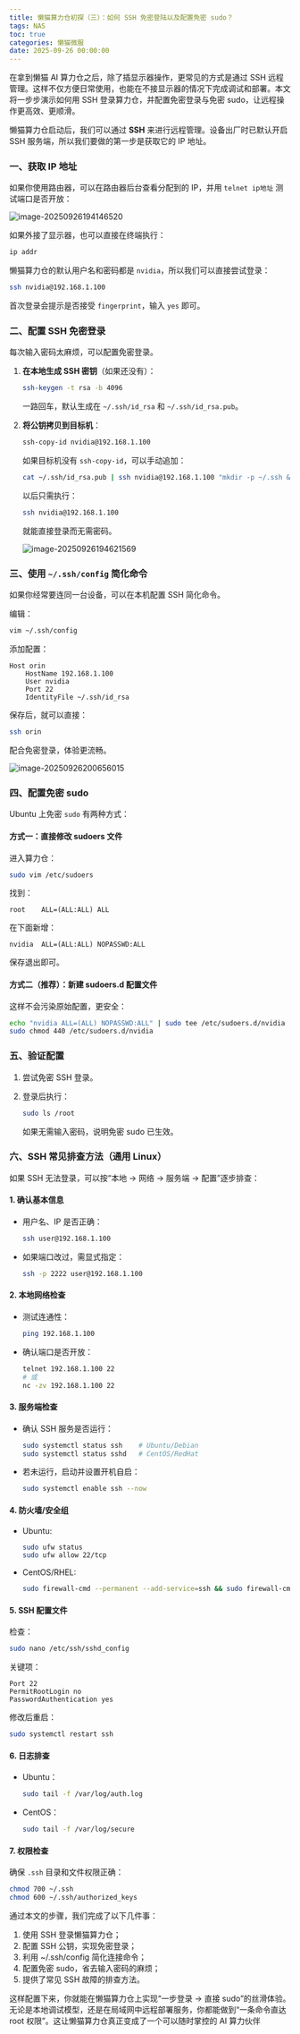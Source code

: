 ```yaml
---
title: 懒猫算力仓初探（三）：如何 SSH 免密登陆以及配置免密 sudo？
tags: NAS
toc: true
categories: 懒猫微服
date: 2025-09-26 00:00:00
---
```


在拿到懒猫 AI 算力仓之后，除了插显示器操作，更常见的方式是通过 SSH 远程管理。这样不仅方便日常使用，也能在不接显示器的情况下完成调试和部署。本文将一步步演示如何用 SSH 登录算力仓，并配置免密登录与免密 sudo，让远程操作更高效、更顺滑。

懒猫算力仓启动后，我们可以通过 **SSH** 来进行远程管理。设备出厂时已默认开启 SSH 服务端，所以我们要做的第一步是获取它的 IP 地址。

### 一、获取 IP 地址

<!-- more -->

如果你使用路由器，可以在路由器后台查看分配到的 IP，并用 `telnet ip地址` 测试端口是否开放：

![image-20250926194146520](https://raw.githubusercontent.com/cloudsmithy/picgo-imh/master/image-20250926194146520.png)

如果外接了显示器，也可以直接在终端执行：

```bash
ip addr
```

懒猫算力仓的默认用户名和密码都是 `nvidia`，所以我们可以直接尝试登录：

```bash
ssh nvidia@192.168.1.100
```

首次登录会提示是否接受 `fingerprint`，输入 `yes` 即可。

### 二、配置 SSH 免密登录

每次输入密码太麻烦，可以配置免密登录。

1. **在本地生成 SSH 密钥**（如果还没有）：

   ```bash
   ssh-keygen -t rsa -b 4096
   ```

   一路回车，默认生成在 `~/.ssh/id_rsa` 和 `~/.ssh/id_rsa.pub`。

2. **将公钥拷贝到目标机**：

   ```bash
   ssh-copy-id nvidia@192.168.1.100
   ```

   如果目标机没有 `ssh-copy-id`，可以手动追加：

   ```bash
   cat ~/.ssh/id_rsa.pub | ssh nvidia@192.168.1.100 "mkdir -p ~/.ssh && cat >> ~/.ssh/authorized_keys"
   ```

   以后只需执行：

   ```bash
   ssh nvidia@192.168.1.100
   ```

   就能直接登录而无需密码。

   ![image-20250926194621569](https://raw.githubusercontent.com/cloudsmithy/picgo-imh/master/image-20250926194621569.png)

### 三、使用 `~/.ssh/config` 简化命令

如果你经常要连同一台设备，可以在本机配置 SSH 简化命令。

编辑：

```bash
vim ~/.ssh/config
```

添加配置：

```
Host orin
    HostName 192.168.1.100
    User nvidia
    Port 22
    IdentityFile ~/.ssh/id_rsa
```

保存后，就可以直接：

```bash
ssh orin
```

配合免密登录，体验更流畅。

![image-20250926200656015](https://raw.githubusercontent.com/cloudsmithy/picgo-imh/master/image-20250926200656015.png)

### 四、配置免密 sudo

Ubuntu 上免密 `sudo` 有两种方式：

#### 方式一：直接修改 sudoers 文件

进入算力仓：

```bash
sudo vim /etc/sudoers
```

找到：

```
root    ALL=(ALL:ALL) ALL
```

在下面新增：

```
nvidia  ALL=(ALL:ALL) NOPASSWD:ALL
```

保存退出即可。

#### 方式二（推荐）：新建 sudoers.d 配置文件

这样不会污染原始配置，更安全：

```bash
echo "nvidia ALL=(ALL) NOPASSWD:ALL" | sudo tee /etc/sudoers.d/nvidia
sudo chmod 440 /etc/sudoers.d/nvidia
```

### 五、验证配置

1. 尝试免密 SSH 登录。
2. 登录后执行：

   ```bash
   sudo ls /root
   ```

   如果无需输入密码，说明免密 sudo 已生效。

### 六、SSH 常见排查方法（通用 Linux）

如果 SSH 无法登录，可以按“本地 → 网络 → 服务端 → 配置”逐步排查：

#### 1. 确认基本信息

- 用户名、IP 是否正确：

  ```bash
  ssh user@192.168.1.100
  ```

- 如果端口改过，需显式指定：

  ```bash
  ssh -p 2222 user@192.168.1.100
  ```

#### 2. 本地网络检查

- 测试连通性：

  ```bash
  ping 192.168.1.100
  ```

- 确认端口是否开放：

  ```bash
  telnet 192.168.1.100 22
  # 或
  nc -zv 192.168.1.100 22
  ```

#### 3. 服务端检查

- 确认 SSH 服务是否运行：

  ```bash
  sudo systemctl status ssh    # Ubuntu/Debian
  sudo systemctl status sshd   # CentOS/RedHat
  ```

- 若未运行，启动并设置开机自启：

  ```bash
  sudo systemctl enable ssh --now
  ```

#### 4. 防火墙/安全组

- Ubuntu:

  ```bash
  sudo ufw status
  sudo ufw allow 22/tcp
  ```

- CentOS/RHEL:

  ```bash
  sudo firewall-cmd --permanent --add-service=ssh && sudo firewall-cmd --reload
  ```

#### 5. SSH 配置文件

检查：

```bash
sudo nano /etc/ssh/sshd_config
```

关键项：

```
Port 22
PermitRootLogin no
PasswordAuthentication yes
```

修改后重启：

```bash
sudo systemctl restart ssh
```

#### 6. 日志排查

- Ubuntu：

  ```bash
  sudo tail -f /var/log/auth.log
  ```

- CentOS：

  ```bash
  sudo tail -f /var/log/secure
  ```

#### 7. 权限检查

确保 `.ssh` 目录和文件权限正确：

```bash
chmod 700 ~/.ssh
chmod 600 ~/.ssh/authorized_keys
```

通过本文的步骤，我们完成了以下几件事：

1. 使用 SSH 登录懒猫算力仓；
2. 配置 SSH 公钥，实现免密登录；
3. 利用 ~/.ssh/config 简化连接命令；
4. 配置免密 sudo，省去输入密码的麻烦；
5. 提供了常见 SSH 故障的排查方法。

这样配置下来，你就能在懒猫算力仓上实现“一步登录 → 直接 sudo”的丝滑体验。无论是本地调试模型，还是在局域网中远程部署服务，你都能做到“一条命令直达 root 权限”。这让懒猫算力仓真正变成了一个可以随时掌控的 AI 算力伙伴
